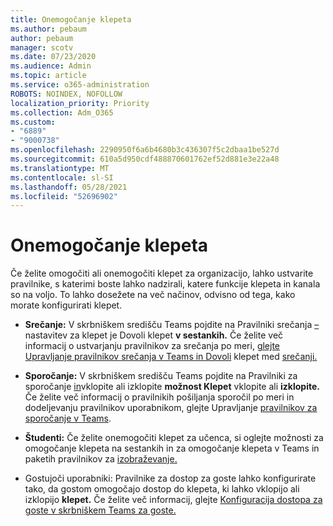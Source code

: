 ```yaml
---
title: Onemogočanje klepeta
ms.author: pebaum
author: pebaum
manager: scotv
ms.date: 07/23/2020
ms.audience: Admin
ms.topic: article
ms.service: o365-administration
ROBOTS: NOINDEX, NOFOLLOW
localization_priority: Priority
ms.collection: Adm_O365
ms.custom:
- "6889"
- "9000738"
ms.openlocfilehash: 2290950f6a6b4680b3c436307f5c2dbaa1be527d
ms.sourcegitcommit: 610a5d950cdf488870601762ef52d881e3e22a48
ms.translationtype: MT
ms.contentlocale: sl-SI
ms.lasthandoff: 05/28/2021
ms.locfileid: "52696902"
---
```

# <a name="disable-chat"></a>Onemogočanje klepeta

Če želite omogočiti ali onemogočiti klepet za organizacijo, lahko ustvarite pravilnike, s katerimi boste lahko nadzirali, katere funkcije klepeta in kanala so na voljo. To lahko dosežete na več načinov, odvisno od tega, kako morate konfigurirati klepet.

- **Srečanje:** V skrbniškem središču Teams pojdite na Pravilniki srečanja [–](https://admin.teams.microsoft.com/) nastavitev za klepet je Dovoli klepet **v sestankih.** Če želite več informacij o ustvarjanju pravilnikov za srečanja po meri, [glejte Upravljanje pravilnikov srečanja v Teams in Dovoli](/microsoftteams/meeting-policies-in-teams) klepet med [srečanji.](/microsoftteams/meeting-policies-in-teams#allow-chat-in-meetings)

- **Sporočanje:** V skrbniškem središču Teams pojdite na Pravilniki za sporočanje [in](https://admin.teams.microsoft.com/)vklopite ali izklopite **možnost Klepet** vklopite ali **izklopite.** Če želite več informacij o pravilnikih pošiljanja sporočil po meri in dodeljevanju pravilnikov uporabnikom, glejte Upravljanje [pravilnikov za sporočanje v Teams](/microsoftteams/messaging-policies-in-teams).

- **Študenti:** Če želite onemogočiti klepet za učenca, si oglejte možnosti za omogočanje klepeta na sestankih in za omogočanje klepeta v Teams in paketih pravilnikov za [izobraževanje.](/microsoftteams/policy-packages-edu)

- Gostujoči uporabniki: Pravilnike za dostop za goste lahko konfigurirate  tako, da gostom omogočajo dostop do klepeta, ki lahko vklopijo ali izklopijo **klepet.** Če želite več informacij, glejte [Konfiguracija dostopa za goste v skrbniškem Teams za goste.](/microsoftteams/set-up-guests#configure-guest-access-in-the-teams-admin-center)




